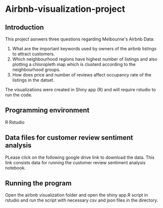 # Airbnb-visualization-project

## Introduction
This project asnwers three questions regarding Melbourne's Airbnb Data:
1. What are the important keywords used by owners of the airbnb listings to attract customers.
2. Which neighbourhood regions have highest number of listings and also plotting a chloropleth map which is clusterd according to the neighbourhood groups.
3. How does price and number of reviews affect occupancy rate of the listings in the datset.

The visualizations were created in Shiny app (R) and will require rstudio to run the code.

## Programming environment
R 
Rstudio

## Data files for customer review sentiment analysis
PLease click on the following google drive link to download the data. This link consists data for running the customer review sentiment analysis notebook.

## Running the program
Open the airbnb visualization folder and open the shiny app.R script in rstudio and run the script with necessary csv and json files in the directory.


